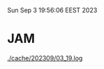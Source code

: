 Sun Sep  3 19:56:06 EEST 2023
# JAM
<a href='./cache/202309/03_19.log'>./cache/202309/03_19.log</a>
